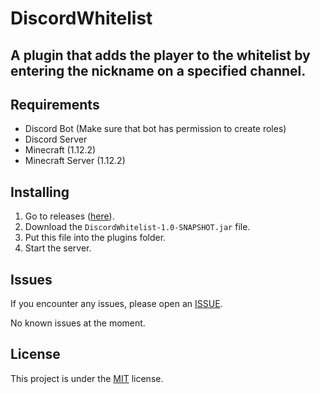 # DiscordWhitelist

## A plugin that adds the player to the whitelist by entering the nickname on a specified channel.

## Requirements
- Discord Bot (Make sure that bot has permission to create roles)
- Discord Server
- Minecraft (1.12.2)
- Minecraft Server (1.12.2)

## Installing

1. Go to releases ([here](https://github.com/Zielin0/DiscordWhitelist/releases)).
2. Download the `DiscordWhitelist-1.0-SNAPSHOT.jar` file.
3. Put this file into the plugins folder.
4. Start the server.

## Issues

If you encounter any issues, please open an [ISSUE](https://github.com/Zielin0/DiscordWhitelist/issues).

No known issues at the moment.

## License

This project is under the [MIT](./LICENSE) license.

